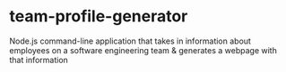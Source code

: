 # team-profile-generator
Node.js command-line application that takes in information about employees on a software engineering team &amp; generates a webpage with that information
